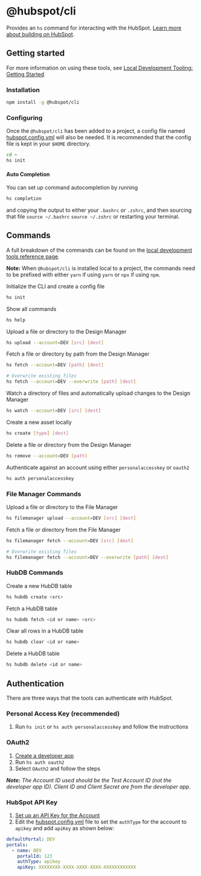 # @hubspot/cli

Provides an `hs` command for interacting with the HubSpot. [Learn more about building on HubSpot](https://developers.hubspot.com).

## Getting started

For more information on using these tools, see [Local Development Tooling: Getting Started](https://designers.hubspot.com/tutorials/getting-started-with-local-development)

### Installation

```bash
npm install -g @hubspot/cli
```

### Configuring

Once the `@hubspot/cli` has been added to a project, a config file named [hubspot.config.yml](../../docs/HubspotConfigFile.md) will also be needed. It is recommended that the config file is kept in your `$HOME` directory.

```bash
cd ~
hs init
```

#### Auto Completion

You can set up command autocompletion by running

```bash
hs completion
```

and copying the output to either your `.bashrc` or `.zshrc`, and then sourcing that file `source ~/.bashrc` `source ~/.zshrc` or restarting your terminal.

## Commands

A full breakdown of the commands can be found on the [local development tools reference page](https://designers.hubspot.com/docs/developer-reference/local-development-cli).

**Note:** When `@hubspot/cli` is installed local to a project, the commands need to be prefixed with either `yarn` if using `yarn` or `npx` if using `npm`.

Initialize the CLI and create a config file

```bash
hs init
```

Show all commands

```bash
hs help
```

Upload a file or directory to the Design Manager

```bash
hs upload --account=DEV [src] [dest]
```

Fetch a file or directory by path from the Design Manager

```bash
hs fetch --account=DEV [path] [dest]

# Overwrite existing files
hs fetch --account=DEV --overwrite [path] [dest]
```

Watch a directory of files and automatically upload changes to the Design Manager

```bash
hs watch --account=DEV [src] [dest]
```

Create a new asset locally

```bash
hs create [type] [dest]
```

Delete a file or directory from the Design Manager

```bash
hs remove --account=DEV [path]
```

Authenticate against an account using either `personalaccesskey` or `oauth2`

```bash
hs auth personalaccesskey
```

### File Manager Commands

Upload a file or directory to the File Manager

```bash
hs filemanager upload --account=DEV [src] [dest]
```

Fetch a file or directory from the File Manager

```bash
hs filemanager fetch --account=DEV [src] [dest]

# Overwrite existing files
hs filemanager fetch --account=DEV --overwrite [path] [dest]
```

### HubDB Commands

Create a new HubDB table

```bash
hs hubdb create <src>
```

Fetch a HubDB table

```bash
hs hubdb fetch <id or name> <src>
```

Clear all rows in a HubDB table

```bash
hs hubdb clear <id or name>
```

Delete a HubDB table

```bash
hs hubdb delete <id or name>
```

## Authentication

There are three ways that the tools can authenticate with HubSpot.

### Personal Access Key (recommended)

1. Run `hs init` or `hs auth personalaccesskey` and follow the instructions

### OAuth2

1. [Create a developer app](https://developers.hubspot.com/docs/faq/how-do-i-create-an-app-in-hubspot)
2. Run `hs auth oauth2`
3. Select `OAuth2` and follow the steps

_**Note:** The Account ID used should be the Test Account ID (not the developer app ID). Client ID and Client Secret are from the developer app._

### HubSpot API Key

1. [Set up an API Key for the Account](https://knowledge.hubspot.com/articles/kcs_article/integrations/how-do-i-get-my-hubspot-api-key)
2. Edit the [hubspot.config.yml](../../docs/HubspotConfigFile.md) file to set the `authType` for the account to `apikey` and add `apiKey` as shown below:

```yaml
defaultPortal: DEV
portals:
  - name: DEV
    portalId: 123
    authType: apikey
    apiKey: XXXXXXXX-XXXX-XXXX-XXXX-XXXXXXXXXXXX
```
